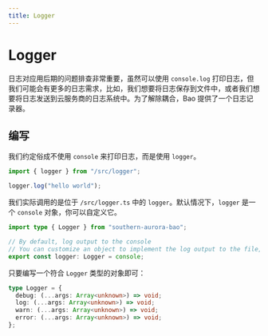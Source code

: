 ```yaml
---
title: Logger
---
```


# Logger

日志对应用后期的问题排查非常重要，虽然可以使用 `console.log` 打印日志，但我们可能会有更多的日志需求，比如，我们想要将日志保存到文件中，或者我们想要将日志发送到云服务商的日志系统中。为了解除耦合，Bao 提供了一个日志记录器。

## 编写

我们约定俗成不使用 `console` 来打印日志，而是使用 `logger`。

```ts
import { logger } from "/src/logger";

logger.log("hello world");
```

我们实际调用的是位于 `/src/logger.ts` 中的 `logger`。默认情况下，`logger` 是一个 `console` 对象，你可以自定义它。

```ts
import type { Logger } from "southern-aurora-bao";

// By default, log output to the console
// You can customize an object to implement the log output to the file, or send it to the private log center
export const logger: Logger = console;
```

只要编写一个符合 `Logger` 类型的对象即可：

```ts
type Logger = {
  debug: (...args: Array<unknown>) => void;
  log: (...args: Array<unknown>) => void;
  warn: (...args: Array<unknown>) => void;
  error: (...args: Array<unknown>) => void;
};
```
